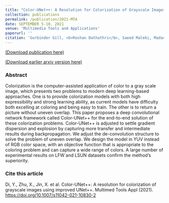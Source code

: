 ```yaml
---
title: "Color-UNet++: A Resolution for Colorization of Grayscale Images using Improved UNet++"
collection: publications
permalink: /publication/2021-MTA
date: SEPTEMBER 5-10, 2021
venue: 'Multimedia Tools and Applications'
paperurl: ''
citation: 'Gurbinder Gill, <b>Roshan Dathathri</b>, Saeed Maleki, Madan Musuvathi, Todd Mytkowicz, Olli Saarikivi, “Distributed Training of Embeddings using Graph Analytics,” Proceedings of the 35th IEEE International Parallel and Distributed Processing Symposium (IPDPS), May 2021.'
---
```

[(Download publication here)](https://www.cs.utexas.edu/~roshan/GraphAny2Vec.pdf)

[(Download earlier arxiv version here)](http://arxiv.org/abs/1909.03359) 

### Abstract

Colorization is the computer-assisted application of color to a gray scale image, which presents two problems to modern deep learning-based approaches. One is to provide colorization models with both high expressibility and strong learning ability, as current models have difficulty both excelling at coloring and being easy to train. The other is to return a picture without uneven overlap. This paper proposes a deep convolutional network framework called Color-UNet++ for the end-to-end solution of these colorization problems. Color-UNet++ is adjusted to settle gradient dispersion and explosion by capturing more transfer and intermediate results during backpropagation. We adjust the de-convolution structure to solve the problem of uneven overlap. We design the model in YUV instead of RGB color space, with an objective function that is appropriate to the coloring problem and can capture a wide range of colors. A large number of experimental results on LFW and LSUN datasets confirm the method’s superiority.

### Cite this article
Di, Y., Zhu, X., Jin, X. et al. Color-UNet++: A resolution for colorization of grayscale images using improved UNet++. Multimed Tools Appl (2021). https://doi.org/10.1007/s11042-021-10830-2
